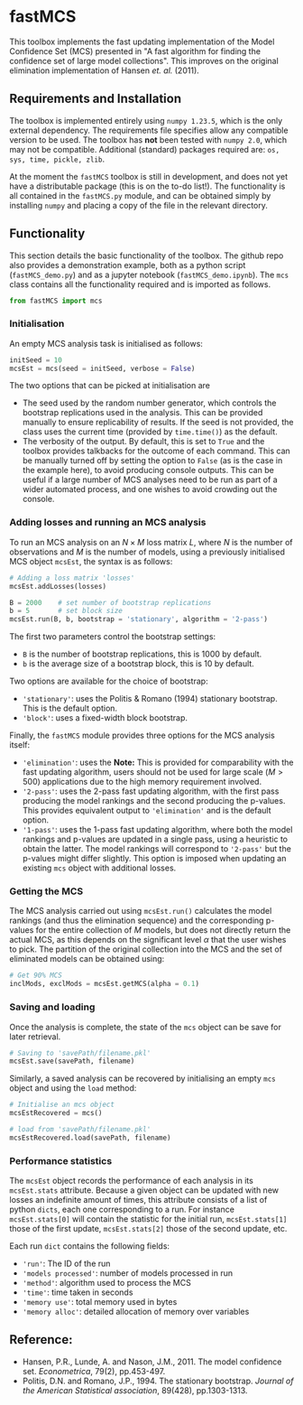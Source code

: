 # fastMCS

This toolbox implements the fast updating implementation of the Model Confidence Set (MCS) presented in "A fast algorithm for finding the confidence set of large model collections". This improves on the original elimination implementation of Hansen *et. al.* (2011).

## Requirements and Installation

The toolbox is implemented entirely using `numpy 1.23.5`, which is the only external dependency. The requirements file specifies allow any compatible version to be used. The toolbox has **not** been tested with `numpy 2.0`, which may not be compatible. Additional (standard) packages required are: `os, sys, time, pickle, zlib`.

At the moment the `fastMCS` toolbox is still in development, and does not yet have a distributable package (this is on the to-do list!). The functionality is all contained in the `fastMCS.py` module, and can be obtained simply by installing `numpy` and placing a copy of the file in the relevant directory.

## Functionality

This section details the basic functionality of the toolbox. The github repo also provides a demonstration example, both as a python script (`fastMCS_demo.py`) and as a jupyter notebook (`fastMCS_demo.ipynb`). The `mcs` class contains all the functionality required  and is imported as follows.

```python
from fastMCS import mcs
```

### Initialisation

An empty MCS analysis task is initialised as follows:

```python
initSeed = 10
mcsEst = mcs(seed = initSeed, verbose = False)
```

The two options that can be picked at initialisation are
 - The seed used by the random number generator, which controls the bootstrap replications used in the analysis. This can be provided manually to ensure replicability of results. If the seed is not provided, the class uses the current time (provided by `time.time()`) as the default.
 - The verbosity of the output. By default, this is set to `True` and the toolbox provides talkbacks for the outcome of each command. This can be manually turned off by setting the option to `False` (as is the case in the example here), to avoid producing console outputs. This can be useful if a large number of MCS analyses need to be run as part of a wider automated process, and one wishes to avoid crowding out the console.

### Adding losses and running an MCS analysis

To run an MCS analysis on an $N \times M$ loss matrix $L$, where $N$ is the number of observations and $M$ is the number of models, using a previously initialised MCS object `mcsEst`, the syntax is as follows:

```python
# Adding a loss matrix 'losses'
mcsEst.addLosses(losses)

B = 2000    # set number of bootstrap replications
b = 5       # set block size
mcsEst.run(B, b, bootstrap = 'stationary', algorithm = '2-pass')
```

The first two parameters control the bootstrap settings:
- `B` is the number of bootstrap replications, this is 1000 by default.
- `b` is the average size of a bootstrap block, this is 10 by default.

Two options are available for the choice of bootstrap:
- `'stationary'`: uses the Politis & Romano (1994) stationary bootstrap. This is the default option.
- `'block'`: uses a fixed-width block bootstrap.

Finally, the `fastMCS` module provides three options for the MCS analysis itself:
- `'elimination'`: uses the **Note:** This is provided for comparability with the fast updating algorithm, users should not be used for large scale ($M>500$) applications due to the high memory requirement involved.
- `'2-pass'`: uses the 2-pass fast updating algorithm, with the first pass producing the model rankings and the second producing the p-values. This provides equivalent output to `'elimination'` and is the default option.
- `'1-pass'`: uses the 1-pass fast updating algorithm, where both the model rankings and p-values are updated in a single pass, using a heuristic to obtain the latter. The model rankings will correspond to `'2-pass'` but the p-values might differ slightly. This option is imposed when updating an existing `mcs` object with additional losses.

### Getting the MCS

The MCS analysis carried out using `mcsEst.run()` calculates the model rankings (and thus the elimination sequence) and the corresponding p-values for the entire collection of $M$ models, but does not directly return the actual MCS, as this depends on the significant level $\alpha$ that the user wishes to pick. The partition of the original collection into the MCS and the set of eliminated models can be obtained using:

```python
# Get 90% MCS  
inclMods, exclMods = mcsEst.getMCS(alpha = 0.1)
```

### Saving and loading

Once the analysis is complete, the state of the `mcs` object can be save for later retrieval.

```python
# Saving to 'savePath/filename.pkl'
mcsEst.save(savePath, filename)
```

Similarly, a saved analysis can be recovered by initialising an empty `mcs` object and using the `load` method:

```python
# Initialise an mcs object
mcsEstRecovered = mcs()

# load from 'savePath/filename.pkl'
mcsEstRecovered.load(savePath, filename)
```

### Performance statistics

The `mcsEst` object records the performance of each analysis in its  `mcsEst.stats` attribute. Because a given object can be updated with new losses an indefinite amount of times, this attribute consists of a list of python `dicts`, each one corresponding to a run. For instance `mcsEst.stats[0]` will contain the statistic for the initial run, `mcsEst.stats[1]` those of the first update, `mcsEst.stats[2]` those of the second update, etc.

Each run `dict` contains the following fields:
- `'run'`: The ID of the run
- `'models processed'`: number of models processed in run
- `'method'`: algorithm used to process the MCS
- `'time'`: time taken in seconds
- `'memory use'`: total memory used in bytes
- `'memory alloc'`: detailed allocation of memory over variables

## Reference:

- Hansen, P.R., Lunde, A. and Nason, J.M., 2011. The model confidence set. *Econometrica*, 79(2), pp.453-497.
- Politis, D.N. and Romano, J.P., 1994. The stationary bootstrap. *Journal of the American Statistical association*, 89(428), pp.1303-1313.
